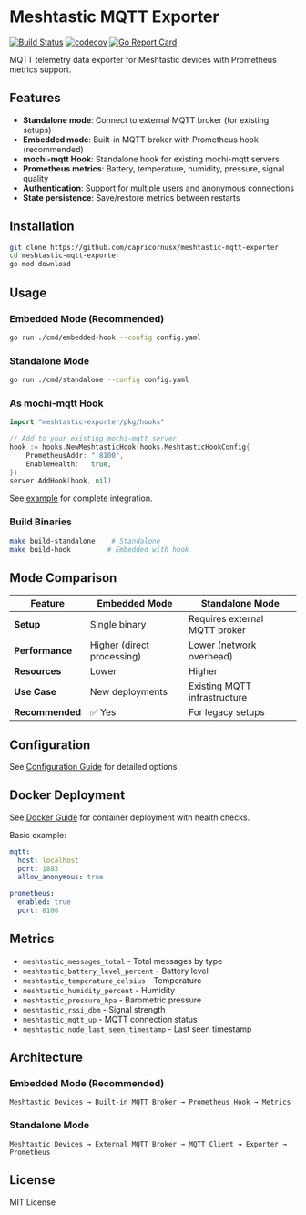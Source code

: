 # Meshtastic MQTT Exporter

[![Build Status](https://github.com/capricornusx/meshtastic-mqtt-exporter/workflows/Build%20and%20Test/badge.svg)](https://github.com/capricornusx/meshtastic-mqtt-exporter/actions)
[![codecov](https://codecov.io/gh/capricornusx/meshtastic-mqtt-exporter/graph/badge.svg?token=P0409HCBFS)](https://codecov.io/gh/capricornusx/meshtastic-mqtt-exporter)
[![Go Report Card](https://goreportcard.com/badge/github.com/capricornusx/meshtastic-mqtt-exporter)](https://goreportcard.com/report/github.com/capricornusx/meshtastic-mqtt-exporter)

MQTT telemetry data exporter for Meshtastic devices with Prometheus metrics support.

## Features

- **Standalone mode**: Connect to external MQTT broker (for existing setups)
- **Embedded mode**: Built-in MQTT broker with Prometheus hook (recommended)
- **mochi-mqtt Hook**: Standalone hook for existing mochi-mqtt servers
- **Prometheus metrics**: Battery, temperature, humidity, pressure, signal quality
- **Authentication**: Support for multiple users and anonymous connections
- **State persistence**: Save/restore metrics between restarts

## Installation

```bash
git clone https://github.com/capricornusx/meshtastic-mqtt-exporter
cd meshtastic-mqtt-exporter
go mod download
```

## Usage

### Embedded Mode (Recommended)
```bash
go run ./cmd/embedded-hook --config config.yaml
```

### Standalone Mode
```bash
go run ./cmd/standalone --config config.yaml
```

### As mochi-mqtt Hook
```go
import "meshtastic-exporter/pkg/hooks"

// Add to your existing mochi-mqtt server
hook := hooks.NewMeshtasticHook(hooks.MeshtasticHookConfig{
    PrometheusAddr: ":8100",
    EnableHealth:   true,
})
server.AddHook(hook, nil)
```

See [example](examples/mochi-mqtt-integration/) for complete integration.

### Build Binaries
```bash
make build-standalone    # Standalone
make build-hook         # Embedded with hook
```

## Mode Comparison

| Feature | Embedded Mode | Standalone Mode |
|---------|---------------|----------------|
| **Setup** | Single binary | Requires external MQTT broker |
| **Performance** | Higher (direct processing) | Lower (network overhead) |
| **Resources** | Lower | Higher |
| **Use Case** | New deployments | Existing MQTT infrastructure |
| **Recommended** | ✅ Yes | For legacy setups |

## Configuration

See [Configuration Guide](docs/CONFIGURATION.md) for detailed options.

## Docker Deployment

See [Docker Guide](docs/DOCKER.md) for container deployment with health checks.

Basic example:
```yaml
mqtt:
  host: localhost
  port: 1883
  allow_anonymous: true

prometheus:
  enabled: true
  port: 8100
```

## Metrics

- `meshtastic_messages_total` - Total messages by type
- `meshtastic_battery_level_percent` - Battery level
- `meshtastic_temperature_celsius` - Temperature
- `meshtastic_humidity_percent` - Humidity
- `meshtastic_pressure_hpa` - Barometric pressure
- `meshtastic_rssi_dbm` - Signal strength
- `meshtastic_mqtt_up` - MQTT connection status
- `meshtastic_node_last_seen_timestamp` - Last seen timestamp

## Architecture

### Embedded Mode (Recommended)
```
Meshtastic Devices → Built-in MQTT Broker → Prometheus Hook → Metrics
```

### Standalone Mode
```
Meshtastic Devices → External MQTT Broker → MQTT Client → Exporter → Prometheus
```

## License

MIT License